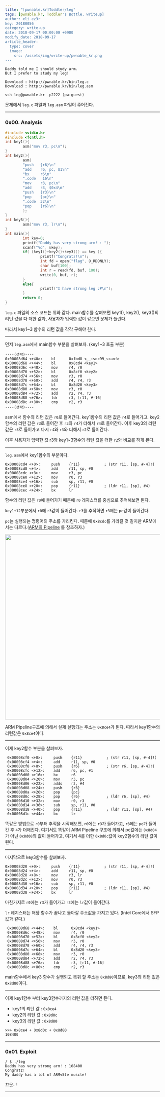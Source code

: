 ```yaml
---
title: "[pwnable.kr]Toddler/leg"
tags: [pwnable.kr, Toddler's Bottle, writeup]
author: eli_ez3r
key: 20180056
category: write-up
date: 2018-09-17 00:00:00 +0900
modify_date: 2018-09-17
article_header:
  type: cover
  image:
    src: /assets/img/write-up/pwnable_kr.png
---
```


```
Daddy told me I should study arm.
But I prefer to study my leg!

Download : http://pwnable.kr/bin/leg.c
Download : http://pwnable.kr/bin/leg.asm

ssh leg@pwnable.kr -p2222 (pw:guest)
```

문제에서 `leg.c` 파일과 `leg.asm` 파일이 주어진다.

-----

### 0x00. Analysis

```c
#include <stdio.h>
#include <fcntl.h>
int key1(){
        asm("mov r3, pc\n");
}
int key2(){
        asm(
        "push   {r6}\n"
        "add    r6, pc, $1\n"
        "bx     r6\n"
        ".code   16\n"
        "mov    r3, pc\n"
        "add    r3, $0x4\n"
        "push   {r3}\n"
        "pop    {pc}\n"
        ".code  32\n"
        "pop    {r6}\n"
        );
}
int key3(){
        asm("mov r3, lr\n");
}
int main(){
        int key=0;
        printf("Daddy has very strong arm! : ");
        scanf("%d", &key);
        if( (key1()+key2()+key3()) == key ){
                printf("Congratz!\n");
                int fd = open("flag", O_RDONLY);
                char buf[100];
                int r = read(fd, buf, 100);
                write(0, buf, r);
        }
        else{
                printf("I have strong leg :P\n");
        }
        return 0;
}
```

`leg.c` 파일의 소스 코드는 위와 같다. main함수를 살펴보면 key1(), key2(), key3()의 리턴 값을 다 더한 값과, 사용자가 입력한 값이 같으면 문제가 풀린다.

따라서 key1~3 함수의 리턴 값을 각각 구해야 한다.

----

먼저 `leg.asm`에서 main함수 부분을 살펴보자. (key1~3 호출 부분)

```
----(생략)----
0x00008d64 <+40>:    bl      0xfbd8 <__isoc99_scanf>
0x00008d68 <+44>:    bl      0x8cd4 <key1>
0x00008d6c <+48>:    mov     r4, r0
0x00008d70 <+52>:    bl      0x8cf0 <key2>
0x00008d74 <+56>:    mov     r3, r0
0x00008d78 <+60>:    add     r4, r4, r3
0x00008d7c <+64>:    bl      0x8d20 <key3>
0x00008d80 <+68>:    mov     r3, r0
0x00008d84 <+72>:    add     r2, r4, r3
0x00008d88 <+76>:    ldr     r3, [r11, #-16]
0x00008d8c <+80>:    cmp     r2, r3
----(생략)----
```

asm에서 함수의 리턴 값은 `r0`로 들어간다. key1함수의 리턴 값은 `r4`로 들어가고. key2함수의 리턴 값은 `r3`로 들어간 후 `r3`와 `r4`가 더해서 `r4`로 들어간다. 이후 key3의 리턴 값은 `r3`로 들어가고 다시 `r4`와  `r3`와 더해서 `r2`로 들어간다.

이후 사용자가 입력한 값 r3와 key1~3함수의 리턴 값을 더한  `r2`와 비교를 하게 된다.



-----

`leg.asm`에서 key1함수의 부분이다.

```
0x00008cd4 <+0>:     push    {r11}           ; (str r11, [sp, #-4]!)
0x00008cd8 <+4>:     add     r11, sp, #0
0x00008cdc <+8>:     mov     r3, pc
0x00008ce0 <+12>:    mov     r0, r3
0x00008ce4 <+16>:    sub     sp, r11, #0
0x00008ce8 <+20>:    pop     {r11}           ; (ldr r11, [sp], #4)
0x00008cec <+24>:    bx      lr
```

함수의 리턴 값은 `r0`에 들어가기 때문에 `r0` 레지스터를 중심으로 추적해보면 된다.

`key1+12`부분에서 `r0`에 `r3`값이 들어간다. `r3`를 추적하면 `r3`에는 `pc`값이 들어간다.

`pc`는 실행되는 명령어의 주소를 가리킨다. 때문에 `0x8cdc`를 가리킬 것 같지만 ARM에서는 다르다.([ARM의 Pipeline]( https://eliez3r.github.io/post/2019/11/14/study-arm-pipeline.html ) 를 참조하자.)

<img src="http://eliez3r.synology.me/assets/blog/writeup/pwnable.kr/leg/1.png" width="600px">



ARM Pipeline구조에 의해서 실제 실행되는 주소는 `0x8ce4`가 된다. 따라서 key1함수의 리턴값은 `0x8ce4`이다.

-----

이제 key2함수 부분을 살펴보자.

```
 0x00008cf0 <+0>:     push    {r11}           ; (str r11, [sp, #-4]!)
 0x00008cf4 <+4>:     add     r11, sp, #0
 0x00008cf8 <+8>:     push    {r6}            ; (str r6, [sp, #-4]!)
 0x00008cfc <+12>:    add     r6, pc, #1
 0x00008d00 <+16>:    bx      r6
 0x00008d04 <+20>:    mov     r3, pc
 0x00008d06 <+22>:    adds    r3, #4
 0x00008d08 <+24>:    push    {r3}
 0x00008d0a <+26>:    pop     {pc}
 0x00008d0c <+28>:    pop     {r6}            ; (ldr r6, [sp], #4)
 0x00008d10 <+32>:    mov     r0, r3
 0x00008d14 <+36>:    sub     sp, r11, #0
 0x00008d18 <+40>:    pop     {r11}           ; (ldr r11, [sp], #4)
 0x00008d1c <+44>:    bx      lr
```

똑같은 방법으로 `r0`부터 추적을 시작해보면, `r0`에는 `r3`가 들어가고, `r3`에는 `pc`가 들어간 후 `4`가 더해진다. 여기서도 똑같이 ARM Pipeline 구조에 의해서 pc값에는 `0x8d04`가 아닌 `0x8d08`의 값이 들어가고, 여기서 4를 더한 `0x8d0c`값이 key2함수의 리턴 값이 된다.

-----

마지막으로 key3함수를 살펴보자.

```
0x00008d20 <+0>:     push    {r11}           ; (str r11, [sp, #-4]!)
0x00008d24 <+4>:     add     r11, sp, #0
0x00008d28 <+8>:     mov     r3, lr
0x00008d2c <+12>:    mov     r0, r3
0x00008d30 <+16>:    sub     sp, r11, #0
0x00008d34 <+20>:    pop     {r11}           ; (ldr r11, [sp], #4)
0x00008d38 <+24>:    bx      lr
```

마찬가지로 `r0`에는 `r3`가 들어가고 `r3`에는 `lr`값이 들어간다.

`lr` 레지스터는 해당 함수가 끝나고 돌아갈 주소값을 가지고 있다. (Intel Core에서 SFP값과 같다.)

```
 0x00008d68 <+44>:    bl      0x8cd4 <key1>
 0x00008d6c <+48>:    mov     r4, r0
 0x00008d70 <+52>:    bl      0x8cf0 <key2>
 0x00008d74 <+56>:    mov     r3, r0
 0x00008d78 <+60>:    add     r4, r4, r3
 0x00008d7c <+64>:    bl      0x8d20 <key3>
 0x00008d80 <+68>:    mov     r3, r0
 0x00008d84 <+72>:    add     r2, r4, r3
 0x00008d88 <+76>:    ldr     r3, [r11, #-16]
 0x00008d8c <+80>:    cmp     r2, r3
```

main함수에서 key3 함수가 실행되고 복귀 할 주소는 `0x8d80`이므로, key3의 리턴 값은 `0x8d80`이다.

-----

이제 key1함수 부터 key3함수까지의 리턴 값을 더하면 된다.

- key1의 리턴 값 : `0x8ce4`
- key2의 리턴 값 : `0x8d0c`
- key3의 리턴 값 : `0x8d80`

```
>>> 0x8ce4 + 0x8d0c + 0x8d80
108400
```

-----

### 0x01. Exploit

```
/ $ ./leg
Daddy has very strong arm! : 108400
Congratz!
My daddy has a lot of ARMv5te muscle!
```

끄읏..!

-----

